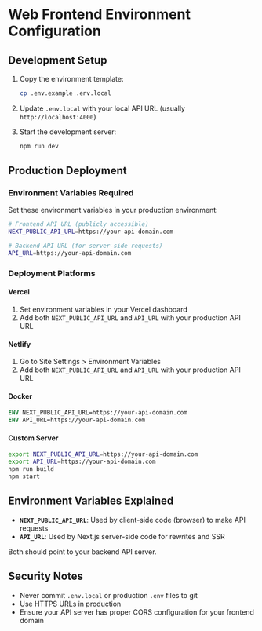 # Web Frontend Environment Configuration

## Development Setup

1. Copy the environment template:
   ```bash
   cp .env.example .env.local
   ```

2. Update `.env.local` with your local API URL (usually `http://localhost:4000`)

3. Start the development server:
   ```bash
   npm run dev
   ```

## Production Deployment

### Environment Variables Required

Set these environment variables in your production environment:

```bash
# Frontend API URL (publicly accessible)
NEXT_PUBLIC_API_URL=https://your-api-domain.com

# Backend API URL (for server-side requests)
API_URL=https://your-api-domain.com
```

### Deployment Platforms

#### Vercel
1. Set environment variables in your Vercel dashboard
2. Add both `NEXT_PUBLIC_API_URL` and `API_URL` with your production API URL

#### Netlify
1. Go to Site Settings > Environment Variables
2. Add both `NEXT_PUBLIC_API_URL` and `API_URL` with your production API URL

#### Docker
```dockerfile
ENV NEXT_PUBLIC_API_URL=https://your-api-domain.com
ENV API_URL=https://your-api-domain.com
```

#### Custom Server
```bash
export NEXT_PUBLIC_API_URL=https://your-api-domain.com
export API_URL=https://your-api-domain.com
npm run build
npm start
```

## Environment Variables Explained

- **`NEXT_PUBLIC_API_URL`**: Used by client-side code (browser) to make API requests
- **`API_URL`**: Used by Next.js server-side code for rewrites and SSR

Both should point to your backend API server.

## Security Notes

- Never commit `.env.local` or production `.env` files to git
- Use HTTPS URLs in production
- Ensure your API server has proper CORS configuration for your frontend domain